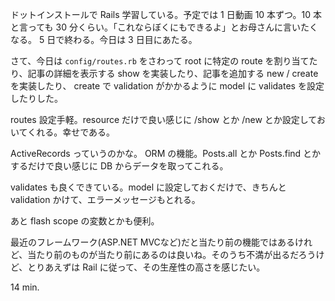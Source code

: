ドットインストールで Rails 学習している。予定では 1 日動画 10 本ずつ。10 本と言っても 30 分くらい。「これならぼくにもできるよ」とお母さんに言いたくなる。 5 日で終わる。今日は 3 日目にあたる。

さて、今日は `config/routes.rb` をさわって root に特定の route を割り当てたり、記事の詳細を表示する show を実装したり、記事を追加する new / create を実装したり、 create で validation がかかるように model に validates を設定したりした。

routes 設定手軽。resource だけで良い感じに /show とか /new とか設定しておいてくれる。幸せである。

 ActiveRecords っていうのかな。 ORM の機能。Posts.all とか Posts.find とかするだけで良い感じに DB からデータを取ってこれる。

validates も良くできている。model に設定しておくだけで、きちんと validation かけて、エラーメッセージもとれる。

あと flash scope の変数とかも便利。

最近のフレームワーク(ASP.NET MVCなど)だと当たり前の機能ではあるけれど、当たり前のものが当たり前にあるのは良いね。そのうち不満が出るだろうけど、とりあえずは Rail に従って、その生産性の高さを感じたい。

14 min.

